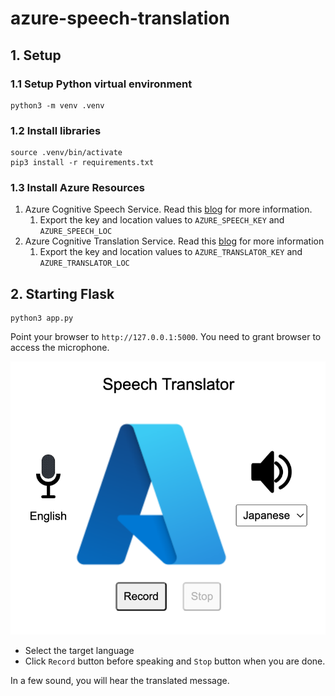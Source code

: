 # azure-speech-translation

## 1. Setup 

### 1.1 Setup Python virtual environment
```
python3 -m venv .venv
```

### 1.2 Install libraries

```
source .venv/bin/activate
pip3 install -r requirements.txt
```

### 1.3 Install Azure Resources

1. Azure Cognitive Speech Service. Read this [blog](https://dennisvseah.blogspot.com/2022/10/azure-speech-to-text-service.html) for more information.
   1. Export the key and location values to `AZURE_SPEECH_KEY` and `AZURE_SPEECH_LOC`
1. Azure Cognitive Translation Service. Read this [blog](https://dennisvseah.blogspot.com/2022/10/azure-translation-service.html) for more information
   1. Export the key and location values to `AZURE_TRANSLATOR_KEY` and `AZURE_TRANSLATOR_LOC`

## 2. Starting Flask

```
python3 app.py
```

Point your browser to `http://127.0.0.1:5000`. You need to grant browser to access the microphone.

![UI](./images/ui.png)

* Select the target language 
* Click `Record` button before speaking and `Stop` button when you are done.

In a few sound, you will hear the translated message.

